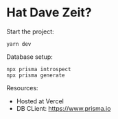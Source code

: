 # Hat Dave Zeit?

Start the project:

```
yarn dev
```

Database setup:

```
npx prisma introspect
npx prisma generate
```

Resources:

- Hosted at Vercel
- DB CLient: https://www.prisma.io